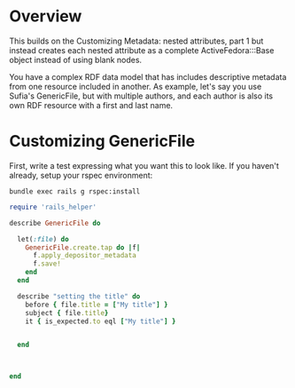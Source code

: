 # Overview

This builds on the Customizing Metadata: nested attributes, part 1 but instead creates each nested attribute as a complete ActiveFedora:::Base object instead of using blank nodes.

You have a complex RDF data model that has includes descriptive metadata from one resource included in another. As example, let's say you use Sufia's GenericFile, but with multiple authors, and each author is also its own RDF resource with a first and last name.

# Customizing GenericFile

First, write a test expressing what you want this to look like. If you haven't already, setup your rspec environment:

    bundle exec rails g rspec:install


``` ruby
require 'rails_helper'

describe GenericFile do

  let(:file) do
    GenericFile.create.tap do |f|
      f.apply_depositor_metadata
      f.save!
    end
  end

  describe "setting the title" do
    before { file.title = ["My title"] }
    subject { file.title}
    it { is_expected.to eql ["My title"] }


  end



end 
```
